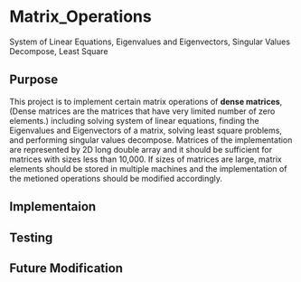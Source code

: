 # Matrix_Operations
System of Linear Equations, Eigenvalues and Eigenvectors, Singular Values Decompose, Least Square

## Purpose
This project is to implement certain matrix operations of **dense matrices**,  (Dense matrices are the matrices that have very limited number of zero elements.) including solving system of linear equations, finding the Eigenvalues and Eigenvectors of a matrix, solving least square problems, and performing singular values decompose.  Matrices of the implementation are represented by 2D long double array and it should be sufficient for matrices with sizes less than 10,000.  If sizes of matrices are large, matrix elements should be stored in multiple machines and the implementation of the metioned operations should be modified accordingly.

## Implementaion

## Testing

## Future Modification
